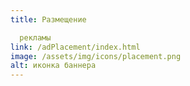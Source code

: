 ```yaml
---
title: Размещение

  рекламы
link: /adPlacement/index.html
image: /assets/img/icons/placement.png
alt: иконка баннера
---
```

